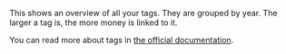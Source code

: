 This shows an overview of all your tags. They are grouped by year. The larger a tag is, the more money is linked to it.

You can read more about tags in [the official documentation](https://drive.google.com/open?id=1Du1eCKOFHB1pxXy64zcWCTC_MKEMqKMB).

